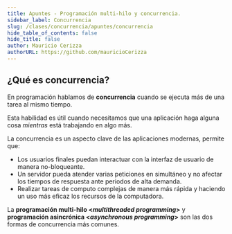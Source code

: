 ```yaml
---
title: Apuntes - Programación multi-hilo y concurrencia.
sidebar_label: Concurrencia
slug: /clases/concurrencia/apuntes/concurrencia
hide_table_of_contents: false
hide_title: false
author: Mauricio Cerizza
authorURL: https://github.com/mauricioCerizza
---
```


## ¿Qué es concurrencia?
En programación hablamos de **concurrencia** cuando se ejecuta más de una tarea al mismo tiempo. 

Esta habilidad es útil cuando necesitamos que una aplicación haga alguna cosa *mientras* está trabajando en algo más.  

La concurrencia es un aspecto clave de las aplicaciones modernas, permite que:
+ Los usuarios finales puedan interactuar con la interfaz de usuario de manera no-bloqueante. 
+ Un servidor pueda atender varias peticiones en simultáneo y no afectar los tiempos de respuesta ante periodos de alta demanda. 
+ Realizar tareas de computo complejas de manera más rápida y haciendo un uso más eficaz los recursos de la computadora. 

La **programación multi-hilo <*multithreaded programming*>** y **programación asincrónica <*asynchronous programming*>** son las dos formas de concurrencia más comunes.
